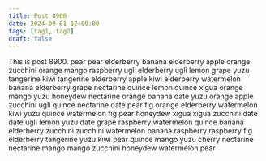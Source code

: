```yaml
---
title: Post 8900
date: 2024-09-01 12:00:00
tags: [tag1, tag2]
draft: false
---
```

This is post 8900.
pear
pear
elderberry
banana
elderberry
apple
orange
zucchini
orange
mango
raspberry
ugli
elderberry
ugli
lemon
grape
yuzu
tangerine
kiwi
tangerine
elderberry
apple
kiwi
elderberry
watermelon
banana
elderberry
grape
nectarine
quince
lemon
quince
xigua
orange
mango
yuzu
honeydew
nectarine
orange
banana
date
yuzu
orange
apple
zucchini
ugli
quince
nectarine
date
pear
fig
orange
elderberry
watermelon
kiwi
yuzu
quince
watermelon
fig
pear
honeydew
xigua
xigua
zucchini
date
date
ugli
lemon
yuzu
date
grape
raspberry
watermelon
quince
banana
elderberry
zucchini
zucchini
watermelon
banana
raspberry
raspberry
fig
elderberry
tangerine
yuzu
kiwi
pear
quince
mango
yuzu
cherry
nectarine
nectarine
mango
mango
zucchini
honeydew
watermelon
pear
